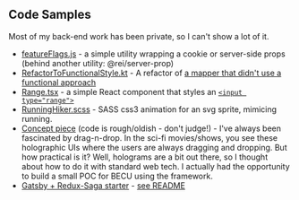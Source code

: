 ## Code Samples
Most of my back-end work has been private, so I can't show a lot of it.  

- [featureFlags.js](featureFlags.js) - a simple utility wrapping a cookie or server-side props (behind another utility: @rei/server-prop)
- [RefactorToFunctionalStyle.kt](RefactorToFunctionalStyle.kt) - A refactor of [a mapper that didn't use a functional approach](before/BeforeRefactorToFunctionalStyle.kt)
- [Range.tsx](Range.tsx) - a simple React component that styles an [`<input type="range">`](https://developer.mozilla.org/en-US/docs/Web/HTML/Element/input/range)
- [RunningHiker.scss](RunningHiker.scss) - SASS css3 animation for an svg sprite, mimicing running.  
- [Concept piece](https://github.com/LittleUmbrella/LittleUmbrella.github.io) (code is rough/oldish - don't judge!) - I've always been fascinated by drag-n-drop.  In the sci-fi movies/shows, you see these holographic UIs where the users are always dragging and dropping.  But how practical is it?  Well, holograms are a bit out there, so I thought about how to do it with standard web tech.  I actually had the opportunity to build a small POC for BECU using the framework.
- [Gatsby + Redux-Saga starter](https://github.com/LittleUmbrella/gatsby-typescript-redux-saga-poc) - [see README](https://github.com/LittleUmbrella/gatsby-typescript-redux-saga-poc/blob/master/README.md)